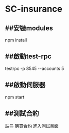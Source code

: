 # SC-insurance

##安裝modules
---
npm install


##啟動test-rpc
---
testrpc -p 8545 --accounts 5


##啟動伺服器
---
npm start

##測試合約
---
註冊
購買合約
進入測試業面
